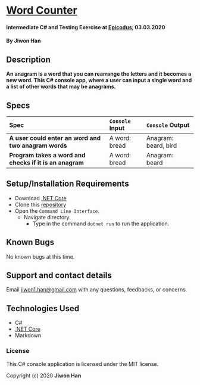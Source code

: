 # [Word Counter](https://github.com/jiwon-seattle/Anagram.git)

#### Intermediate C# and Testing Exercise at [Epicodus](https://www.epicodus.com/), 03.03.2020

#### By **Jiwon Han**

## Description

**An anagram is a word that you can rearrange the letters and it becomes a new word. 
This C# console app, where a user can input a single word and a list of other words that may be anagrams.**

## Specs

| Spec | `Console` Input | `Console` Output |
| :-------------     | :------------- | :------------- |
| **A user could enter an word and two anagram words** | A word: bread | Anagram: beard, bird |
| **Program takes a word and checks if it is an anagram** | A word: bread | Anagram: beard |

## Setup/Installation Requirements

* Download [.NET Core](https://dotnet.microsoft.com/download/dotnet-core/)
* Clone this [repository](https://github.com/jiwon-seattle/Anagram.git)
* Open the `Command Line Interface`.
  * Navigate directory.
    * Type in the command `dotnet run` to run the application.

## Known Bugs

No known bugs at this time.

## Support and contact details

Email jiwon1.han@gmail.com with any questions, feedbacks, or concerns.

## Technologies Used

* C#
* [.NET Core](https://dotnet.microsoft.com/download/dotnet-core/)
* Markdown

### License

This C# console application is licensed under the MIT license.

Copyright (c) 2020 **Jiwon Han**
